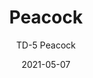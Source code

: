 ---
image_primary: "img/TD+Peacock+Art+WEB.jpg"
image_secondary: "img/TD+Peacock+Interior+WEB.jpg"
subtitle: "TD-5 Peacock"
tags: 
  - "Wall Coverings"
title: "Peacock"
href: "https://www.areaenvironments.com/order/td-5peacock"
designer: "Thomas Darnell"
category: "Wall Coverings"
manufacturer: "Area Environments"
slug: "/manufacturers/area-environments/wall-coverings/thomas-darnell-peacock"
date: "2021-05-07"
---